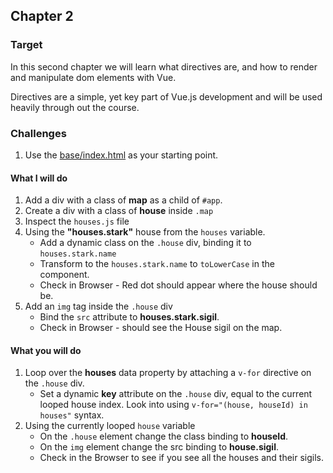 ## Chapter 2

### Target

In this second chapter we will learn what directives are, and how to render and manipulate dom elements with Vue. 

Directives are a simple, yet key part of Vue.js development and will be used heavily through out the course.

### Challenges

1. Use the [base/index.html](./base/index.html) as your starting point.

#### What I will do
1. Add a div with a class of **map** as a child of `#app`.
2. Create a div with a class of **house** inside `.map`
3. Inspect the `houses.js` file
4. Using the **"houses.stark"** house from the `houses` variable.
    - Add a dynamic class on the `.house` div, binding it to `houses.stark.name`
    - Transform to the `houses.stark.name` to `toLowerCase` in the component.
    - Check in Browser - Red dot should appear where the house should be.
5. Add an `img` tag inside the `.house` div 
    - Bind the `src` attribute to **houses.stark.sigil**.
    - Check in Browser - should see the House sigil on the map.
    
#### What you will do
1. Loop over the **houses** data property by attaching a `v-for` directive on the `.house` div.
     - Set a dynamic **key** attribute on the `.house` div, equal to the current looped house index. Look into using `v-for="(house, houseId) in houses"` syntax.
2. Using the currently looped `house` variable
    - On the `.house` element change the class binding to **houseId**.
    - On the `img` element change the src binding to **house.sigil**.
    - Check in the Browser to see if you see all the houses and their sigils.

